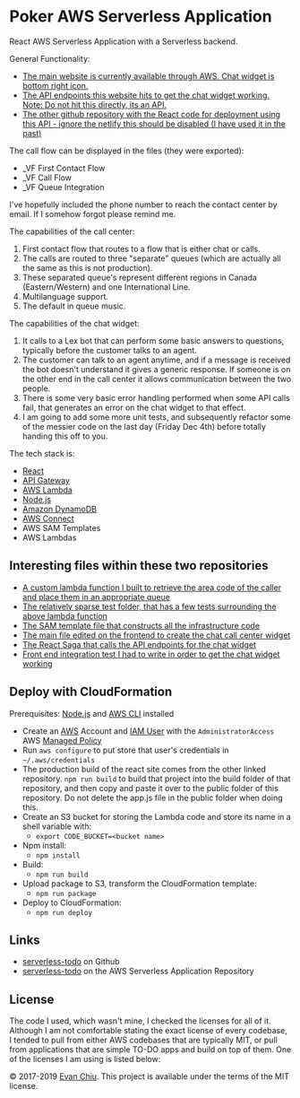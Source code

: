 # Poker AWS Serverless Application

React AWS Serverless Application with a Serverless backend.

General Functionality:
* [The main website is currently available through AWS. Chat widget is bottom right icon.](https://3uj83kbjaf.execute-api.us-east-1.amazonaws.com/prod/prod)
* [The API endpoints this website hits to get the chat widget working. Note: Do not hit this directly, its an API.](https://yk940tr4lj.execute-api.us-east-1.amazonaws.com/Prod)
* [The other github repository with the React code for deployment using this API - ignore the netlify this should be disabled (I have used it in the past)](https://github.com/CodeItQuick/PokerHandRangeRubyReact/pull/69)

The call flow can be displayed in the files (they were exported):
* _VF First Contact Flow
* _VF Call Flow
* _VF Queue Integration

I've hopefully included the phone number to reach the contact center by email. If I somehow forgot please remind me.

The capabilities of the call center:
1. First contact flow that routes to a flow that is either chat or calls.
1. The calls are routed to three "separate" queues (which are actually all the same as this is not production).
1. These separated queue's represent different regions in Canada (Eastern/Western) and one International Line.
1. Multilanguage support.
1. The default in queue music.

The capabilities of the chat widget:
1. It calls to a Lex bot that can perform some basic answers to questions, typically before the customer talks to an agent.
1. The customer can talk to an agent anytime, and if a message is received the bot doesn't understand it gives a 
generic response. If someone is on the other end in the call center it allows communication between the two people.
1. There is some very basic error handling performed when some API calls fail, that generates an error on the chat widget
to that effect.
1. I am going to add some more unit tests, and subsequently refactor some of the messier code on the last day (Friday Dec 4th)
before totally handing this off to you.


The tech stack is: 
* [React](https://reactjs.org)
* [API Gateway](https://aws.amazon.com/api-gateway/) 
* [AWS Lambda](https://aws.amazon.com/lambda) 
* [Node.js](https://nodejs.org/) 
* [Amazon DynamoDB](https://aws.amazon.com/dynamodb/)
* [AWS Connect](https://aws.amazon.com/connect/)
* AWS SAM Templates
* AWS Lambdas

## Interesting files within these two repositories
* [A custom lambda function I built to retrieve the area code of the caller and place them in an appropriate queue](https://github.com/CodeItQuick/serverless-poker-app/blob/aws/deployed/src/awsConnectHandler/customConnectLambda.js)
* [The relatively sparse test folder, that has a few tests surrounding the above lambda function](https://github.com/CodeItQuick/serverless-poker-app/tree/aws/deployed/tests)
* [The SAM template file that constructs all the infrastructure code](https://github.com/CodeItQuick/serverless-poker-app/blob/aws/deployed/template.yml)
* [The main file edited on the frontend to create the chat call center widget](https://github.com/CodeItQuick/PokerHandRangeRubyReact/blob/amazonConnect/integration/backend/frontend/src/containers/App/App.js)
* [The React Saga that calls the API endpoints for the chat widget](https://github.com/CodeItQuick/PokerHandRangeRubyReact/blob/amazonConnect/integration/backend/frontend/src/containers/MainPage/saga.js)
* [Front end integration test I had to write in order to get the chat widget working](https://github.com/CodeItQuick/PokerHandRangeRubyReact/pull/69/files#diff-db2ecf1a06ee4b76a55cba21532479947c3b924a4c5633c6c022a7daf2aa99f2)
## Deploy with CloudFormation

Prerequisites: [Node.js](https://nodejs.org/en/) and [AWS CLI](http://docs.aws.amazon.com/cli/latest/userguide/installing.html) installed

* Create an [AWS](https://aws.amazon.com/) Account and [IAM User](https://aws.amazon.com/iam/) with the `AdministratorAccess` AWS [Managed Policy](http://docs.aws.amazon.com/IAM/latest/UserGuide/access_policies_managed-vs-inline.html)
* Run `aws configure` to put store that user's credentials in `~/.aws/credentials`
* The production build of the react site comes from the other linked repository. `npm run build` to build that project into the build
  folder of that repository, and then copy and paste it over to the public folder of this repository. Do not delete the app.js file in
  the public folder when doing this.
* Create an S3 bucket for storing the Lambda code and store its name in a shell variable with:
  * `export CODE_BUCKET=<bucket name>`
* Npm install:
  * `npm install`
* Build:
  * `npm run build`
* Upload package to S3, transform the CloudFormation template:
  * `npm run package`
* Deploy to CloudFormation:
  * `npm run deploy`

## Links
* [serverless-todo](https://github.com/evanchiu/serverless-todo) on Github
* [serverless-todo](https://serverlessrepo.aws.amazon.com/#/applications/arn:aws:serverlessrepo:us-east-1:233054207705:applications~serverless-todo) on the AWS Serverless Application Repository

## License
The code I used, which wasn't mine, I checked the licenses for all of it. Although I am not comfortable stating
the exact license of every codebase, I tended to pull from either AWS codebases that are typically MIT, or pull
from applications that are simple TO-DO apps and build on top of them. One of the licenses I am using is listed below:

&copy; 2017-2019 [Evan Chiu](https://evanchiu.com). This project is available under the terms of the MIT license.

